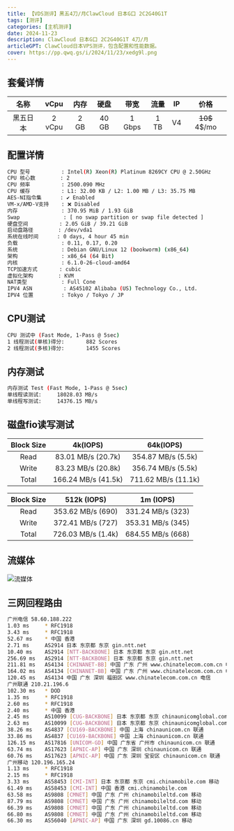 ```yaml
---
title: 【VDS测评】黑五4刀/月ClawCloud 日本G口 2C2G40G1T
tags: [测评]
categories: [主机测评]
date: 2024-11-23
description: ClawCloud 日本G口 2C2G40G1T 4刀/月
articleGPT: ClawCloud日本VPS测评，包含配置和性能数据。
cover: https://pp.qwq.gs/i/2024/11/23/xedg9l.png
---
```


## 套餐详情
|  名称  |   vCpu   |   内存  |   硬盘 | 带宽  | 流量 | IP | 价格      |
| :----: | :------: | :----: | :----: | :-----: | :----: | :--: | :---------: |
|   黑五日本   | 2 vCpu | 2 GB | 40 GB| 1 Gbps| 1 TB | V4 | ~~10\$~~ 4$/mo |

## 配置详情
```bash
CPU 型号          : Intel(R) Xeon(R) Platinum 8269CY CPU @ 2.50GHz
CPU 核心数        : 2
CPU 频率          : 2500.090 MHz
CPU 缓存          : L1: 32.00 KB / L2: 1.00 MB / L3: 35.75 MB
AES-NI指令集      : ✔ Enabled
VM-x/AMD-V支持    : ❌ Disabled
内存              : 370.95 MiB / 1.93 GiB
Swap              : [ no swap partition or swap file detected ]
硬盘空间          : 2.05 GiB / 39.21 GiB
启动盘路径        : /dev/vda1
系统在线时间      : 0 days, 4 hour 45 min
负载              : 0.11, 0.17, 0.20
系统              : Debian GNU/Linux 12 (bookworm) (x86_64)
架构              : x86_64 (64 Bit)
内核              : 6.1.0-26-cloud-amd64
TCP加速方式       : cubic
虚拟化架构        : KVM
NAT类型           : Full Cone
IPV4 ASN          : AS45102 Alibaba (US) Technology Co., Ltd.
IPV4 位置         : Tokyo / Tokyo / JP
```

## CPU测试
```bash
CPU 测试中 (Fast Mode, 1-Pass @ 5sec)
1 线程测试(单核)得分: 		882 Scores
2 线程测试(多核)得分: 		1455 Scores
```

## 内存测试
```bash
内存测试 Test (Fast Mode, 1-Pass @ 5sec)
单线程读测试:		18028.03 MB/s
单线程写测试:		14376.15 MB/s
```

## 磁盘fio读写测试
|Block Size | 4k(IOPS) | 64k(IOPS)|
|  :------:   | :-------:  | :--------: |
|Read       | 83.01 MB/s   (20.7k) | 354.87 MB/s   (5.5k)|
|Write      | 83.23 MB/s   (20.8k) | 356.74 MB/s   (5.5k)|
|Total      | 166.24 MB/s  (41.5k) | 711.62 MB/s  (11.1k)|
                 
|Block Size | 512k          (IOPS) | 1m            (IOPS)|
|  :------:   | :-------:  | :--------: |
|Read       | 353.62 MB/s    (690) | 331.24 MB/s    (323)|
|Write      | 372.41 MB/s    (727) | 353.31 MB/s    (345)|
|Total      | 726.03 MB/s   (1.4k) | 684.55 MB/s    (668)|

## 流媒体
![流媒体](https://pp.qwq.gs/i/2024/11/23/x788un.svg)

## 三网回程路由
```bash
广州电信 58.60.188.222
1.03 ms 	* RFC1918
3.43 ms 	* RFC1918
52.67 ms 	* 中国 香港
2.71 ms 	AS2914 日本 东京都 东京 gin.ntt.net
10.40 ms 	AS2914 [NTT-BACKBONE] 日本 东京都 东京 gin.ntt.net
256.69 ms 	AS2914 [NTT-BACKBONE] 日本 东京都 东京 gin.ntt.net
211.81 ms 	AS4134 [CHINANET-BB] 中国 广东 广州 www.chinatelecom.com.cn 电信
164.02 ms 	AS4134 [CHINANET-BB] 中国 广东 广州 www.chinatelecom.com.cn 电信
120.45 ms 	AS4134 中国 广东 深圳 福田区 www.chinatelecom.com.cn 电信
广州联通 210.21.196.6
102.30 ms 	* DOD
1.35 ms 	* RFC1918
2.60 ms 	* RFC1918
2.40 ms 	* 中国 香港
2.45 ms 	AS10099 [CUG-BACKBONE] 日本 东京都 东京 chinaunicomglobal.com
2.63 ms 	AS10099 [CUG-BACKBONE] 日本 东京都 东京 chinaunicomglobal.com 联通
38.26 ms 	AS4837 [CU169-BACKBONE] 中国 上海 chinaunicom.cn 联通
33.86 ms 	AS4837 [CU169-BACKBONE] 中国 上海 chinaunicom.cn 联通
126.15 ms 	AS17816 [UNICOM-GD] 中国 广东省 广州市 chinaunicom.cn 联通
63.74 ms 	AS17623 [APNIC-AP] 中国 广东 深圳 chinaunicom.cn 联通
60.76 ms 	AS17623 [APNIC-AP] 中国 广东 深圳 宝安区 chinaunicom.cn 联通
广州移动 120.196.165.24
1.13 ms 	* RFC1918
2.15 ms 	* RFC1918
3.33 ms 	AS58453 [CMI-INT] 日本 东京都 东京 cmi.chinamobile.com 移动
61.49 ms 	AS58453 [CMI-INT] 中国 香港 cmi.chinamobile.com
63.58 ms 	AS9808 [CMNET] 中国 广东 广州 chinamobileltd.com 移动
87.79 ms 	AS9808 [CMNET] 中国 广东 广州 chinamobileltd.com 移动
66.39 ms 	AS9808 [CMNET] 中国 广东 广州 chinamobileltd.com 移动
66.80 ms 	AS9808 [CMNET] 中国 广东 广州 chinamobileltd.com 移动
66.30 ms 	AS56040 [APNIC-AP] 中国 广东 深圳 gd.10086.cn 移动
```